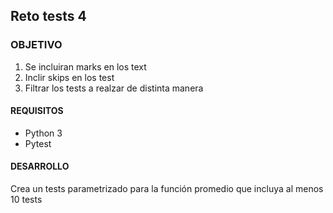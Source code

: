  

	
## Reto tests 4

### OBJETIVO 


1. Se incluiran marks en los text
2. Inclir skips en los test
3. Filtrar los tests a realzar de distinta manera

#### REQUISITOS 
- Python 3
- Pytest

#### DESARROLLO

Crea un tests parametrizado para la función promedio que incluya al menos 10 tests


